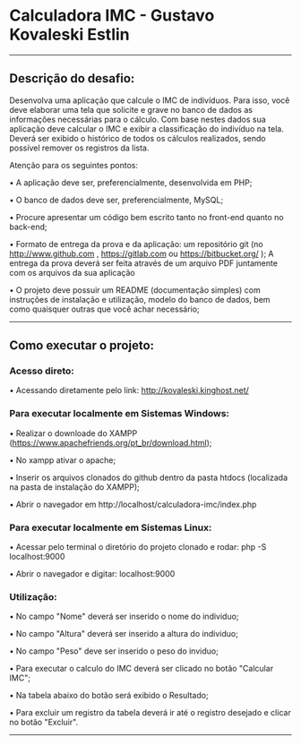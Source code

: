 # Calculadora IMC - Gustavo Kovaleski Estlin
<hr>
<h2>Descrição do desafio:</h2>
Desenvolva uma aplicação que calcule o IMC de indivíduos. Para isso, você deve
elaborar uma tela que solicite e grave no banco de dados as informações necessárias para o
cálculo. Com base nestes dados sua aplicação deve calcular o IMC e exibir a classificação
do indivíduo na tela. Deverá ser exibido o histórico de todos os cálculos realizados, sendo
possível remover os registros da lista.

Atenção para os seguintes pontos:

• A aplicação deve ser, preferencialmente, desenvolvida em PHP;

• O banco de dados deve ser, preferencialmente, MySQL;

• Procure apresentar um código bem escrito tanto no front-end quanto no back-end;

• Formato de entrega da prova e da aplicação: um repositório git (no
http://www.github.com , https://gitlab.com ou https://bitbucket.org/ );
A entrega da prova deverá ser feita através de um arquivo PDF juntamente com os
arquivos da sua aplicação

• O projeto deve possuir um README (documentação simples) com instruções de
instalação e utilização, modelo do banco de dados, bem como quaisquer outras que
você achar necessário;
<hr>

<h2>Como executar o projeto: </h2>
<h3> Acesso direto: </h3>

• Acessando diretamente pelo link: http://kovaleski.kinghost.net/

<h3> Para executar localmente em Sistemas Windows: </h3>

• Realizar o downloade do XAMPP (https://www.apachefriends.org/pt_br/download.html);

• No xampp ativar o apache;

• Inserir os arquivos clonados do github dentro da pasta htdocs (localizada na pasta de instalação do XAMPP);

• Abrir o navegador em http://localhost/calculadora-imc/index.php

<h3> Para executar localmente em Sistemas Linux: </h3>

• Acessar pelo terminal o diretório do projeto clonado e rodar: php -S localhost:9000

• Abrir o navegador e digitar: localhost:9000

<h3> Utilização: </h3>

• No campo "Nome" deverá ser inserido o nome do individuo;

• No campo "Altura" deverá ser inserido a altura do individuo;

• No campo "Peso" deve ser inserido o peso do inviduo;

•  Para executar o calculo do IMC deverá ser clicado no botão "Calcular IMC";

• Na tabela abaixo do botão será exibido o Resultado;

• Para excluir um registro da tabela deverá ir até o registro desejado e clicar no botão "Excluir".
<hr>
